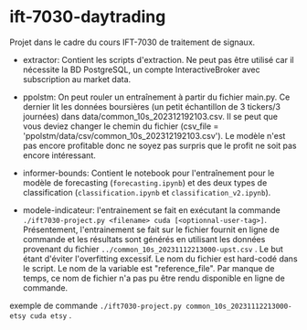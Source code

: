 # ift-7030-daytrading
Projet dans le cadre du cours IFT-7030 de traitement de signaux.

- extractor: Contient les scripts d'extraction. Ne peut pas être utilisé car il nécessite la BD PostgreSQL, un compte InteractiveBroker avec subscription au market data.
- ppolstm: On peut rouler un entraînement à partir du fichier main.py. Ce dernier lit les données boursières (un petit échantillon de 3 tickers/3 journées) dans data/common_10s_202312192103.csv. Il se peut que vous deviez changer le chemin du fichier (csv_file = 'ppolstm/data/csv/common_10s_202312192103.csv'). Le modèle n'est pas encore profitable donc ne soyez pas surpris que le profit ne soit pas encore intéressant.
- informer-bounds: Contient le notebook pour l'entraînement pour le modèle de forecasting (`forecasting.ipynb`) et des deux types de classification (`classification.ipynb` et `classification_v2.ipynb`).



- modele-indicateur: l'entrainement se fait en exécutant la commande `./ift7030-project.py <filename> cuda [<optionnal-user-tag>]`.   Présentement, l'entrainement se fait sur le fichier fournit en ligne de commande et les résultats sont générés en utilisant les données provenant du fichier `../common_10s_20231112213000-upst.csv` .     Le but étant d'éviter l'overfitting excessif.    Le nom du fichier est hard-codé dans le script.   Le nom de la variable est "reference_file".    Par manque de temps, ce nom de fichier n'a pas pu être rendu disponible en ligne de commande. 

exemple de commande `./ift7030-project.py common_10s_20231112213000-etsy cuda etsy`   . 




